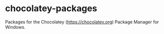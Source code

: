 # chocolatey-packages
Packages for the Chocolatey (https://chocolatey.org) Package Manager for Windows.
